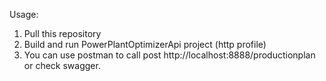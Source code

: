 Usage:
1. Pull this repository
2. Build and run PowerPlantOptimizerApi project (http profile)
3. You can use postman to call post http://localhost:8888/productionplan or check swagger. 
 
